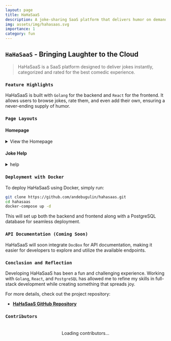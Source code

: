 ```yaml
---
layout: page
title: HaHaSaaS
description: A joke-sharing SaaS platform that delivers humor on demand.
img: assets/img/hahasaas.svg
importance: 1
category: fun 
---
```


## `HaHaSaaS` - Bringing Laughter to the Cloud

> HaHaSaaS is a SaaS platform designed to deliver jokes instantly, categorized and rated for the best comedic experience.

### `Feature Highlights`

HaHaSaaS is built with `Golang` for the backend and `React` for the frontend. It allows users to browse jokes, rate them, and even add their own, ensuring a never-ending supply of humor.

### `Page Layouts`

#### Homepage

<details>
    <summary>View the Homepage</summary>
    <div class="row justify-content-center">
        <div class="col-md-5">
            {% include figure.liquid path="assets/img/joke_interface.png" title="Homepage" class="img-fluid rounded z-depth-1" %}
        </div>
    </div>
</details>


#### Joke Help

<details>
    <summary>help</summary>
    <div class="row justify-content-center">
        <div class="col-sm-6">
            {% include figure.liquid path="assets/img/joke_help.png" title="Joke Submission" class="img-fluid rounded z-depth-1" %}
        </div>
    </div>
</details>

### `Deployment with Docker`

To deploy HaHaSaaS using Docker, simply run:

```sh
git clone https://github.com/andebugulin/hahasaas.git
cd hahasaas
docker-compose up -d
```

This will set up both the backend and frontend along with a PostgreSQL database for seamless deployment.

### `API Documentation (Coming Soon)`

HaHaSaaS will soon integrate `DocBox` for API documentation, making it easier for developers to explore and utilize the available endpoints.

### `Conclusion and Reflection`

Developing HaHaSaaS has been a fun and challenging experience. Working with `Golang`, `React`, and `PostgreSQL` has allowed me to refine my skills in full-stack development while creating something that spreads joy.

For more details, check out the project repository:

- **[HaHaSaaS GitHub Repository](https://github.com/Andebugulin/hahasaas)**

### `Contributors`

<div id="contributors-list" style="display: flex; flex-wrap: wrap; justify-content: space-around; padding: 20px;">Loading contributors...</div>

<script>
  async function fetchContributors() {
    const url = 'https://api.github.com/repos/Andebugulin/hahasaas/contributors';
    const response = await fetch(url);
    const contributors = await response.json();

    const contributorsHtml = contributors.map(contributor =>
      `<div class="contributor" style="margin: 10px; text-align: center;">
        <img src="${contributor.avatar_url}" alt="${contributor.login}" style="width: 100px; height: 100px; border-radius: 50%; display: block; margin: auto;">
        <p><a href="${contributor.html_url}" target="_blank">${contributor.login}</a></p>
      </div>`
    ).join('');

    document.getElementById('contributors-list').innerHTML = contributorsHtml;
  }

  fetchContributors();
</script>

